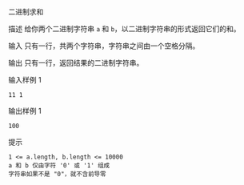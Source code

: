 二进制求和

描述
给你两个二进制字符串 `a` 和 `b`，以二进制字符串的形式返回它们的和。

输入
只有一行，共两个字符串，字符串之间由一个空格分隔。

输出
只有一行，返回结果的二进制字符串。

输入样例 1
```
11 1
```

输出样例 1
```
100
```

提示
```
1 <= a.length, b.length <= 10000
a 和 b 仅由字符 '0' 或 '1' 组成
字符串如果不是 "0"，就不含前导零
```